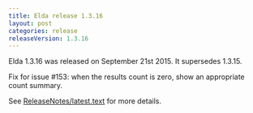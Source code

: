 ```yaml
---
title: Elda release 1.3.16
layout: post
categories: release
releaseVersion: 1.3.16
---
```


Elda 1.3.16 was released on September 21st 2015. It supersedes 1.3.15.

Fix for issue #153: when the results count is zero, 
show an appropriate count summary.

See
[ReleaseNotes/latest.text](http://epimorphics.github.io/elda/ReleaseNotes/latest.text) for more details.


